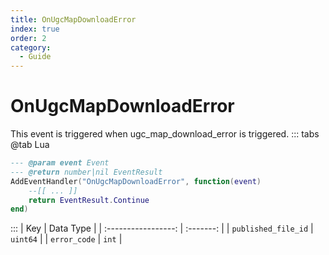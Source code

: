 ```yaml
---
title: OnUgcMapDownloadError
index: true
order: 2
category:
  - Guide
---
```


# OnUgcMapDownloadError
This event is triggered when ugc_map_download_error is triggered.
::: tabs
@tab Lua
```lua
--- @param event Event
--- @return number|nil EventResult
AddEventHandler("OnUgcMapDownloadError", function(event)
    --[[ ... ]]
    return EventResult.Continue
end)
```

:::
|         Key         | Data Type |
| :-----------------: | :-------: |
| `published_file_id` |  `uint64` |
|     `error_code`    |   `int`   |